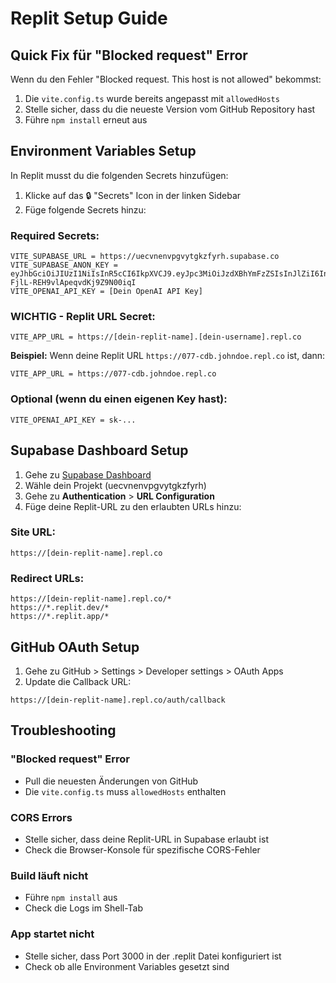 # Replit Setup Guide

## Quick Fix für "Blocked request" Error

Wenn du den Fehler "Blocked request. This host is not allowed" bekommst:

1. Die `vite.config.ts` wurde bereits angepasst mit `allowedHosts`
2. Stelle sicher, dass du die neueste Version vom GitHub Repository hast
3. Führe `npm install` erneut aus

## Environment Variables Setup

In Replit musst du die folgenden Secrets hinzufügen:

1. Klicke auf das 🔒 "Secrets" Icon in der linken Sidebar
2. Füge folgende Secrets hinzu:

### Required Secrets:

```
VITE_SUPABASE_URL = https://uecvnenvpgvytgkzfyrh.supabase.co
VITE_SUPABASE_ANON_KEY = eyJhbGciOiJIUzI1NiIsInR5cCI6IkpXVCJ9.eyJpc3MiOiJzdXBhYmFzZSIsInJlZiI6InVlY3ZuZW52cGd2eXRna3pmeXJoIiwicm9sZSI6ImFub24iLCJpYXQiOjE3NTE1Mjg5OTMsImV4cCI6MjA2NzEwNDk5M30.9_iumlV25O_uIl-FjlL-REH9vlApeqvdKj9Z9N00iqI
VITE_OPENAI_API_KEY = [Dein OpenAI API Key]
```

### WICHTIG - Replit URL Secret:

```
VITE_APP_URL = https://[dein-replit-name].[dein-username].repl.co
```

**Beispiel:** Wenn deine Replit URL `https://077-cdb.johndoe.repl.co` ist, dann:

```
VITE_APP_URL = https://077-cdb.johndoe.repl.co
```

### Optional (wenn du einen eigenen Key hast):

```
VITE_OPENAI_API_KEY = sk-...
```

## Supabase Dashboard Setup

1. Gehe zu [Supabase Dashboard](https://app.supabase.com)
2. Wähle dein Projekt (uecvnenvpgvytgkzfyrh)
3. Gehe zu **Authentication** > **URL Configuration**
4. Füge deine Replit-URL zu den erlaubten URLs hinzu:

### Site URL:

```
https://[dein-replit-name].repl.co
```

### Redirect URLs:

```
https://[dein-replit-name].repl.co/*
https://*.replit.dev/*
https://*.replit.app/*
```

## GitHub OAuth Setup

1. Gehe zu GitHub > Settings > Developer settings > OAuth Apps
2. Update die Callback URL:

```
https://[dein-replit-name].repl.co/auth/callback
```

## Troubleshooting

### "Blocked request" Error

- Pull die neuesten Änderungen von GitHub
- Die `vite.config.ts` muss `allowedHosts` enthalten

### CORS Errors

- Stelle sicher, dass deine Replit-URL in Supabase erlaubt ist
- Check die Browser-Konsole für spezifische CORS-Fehler

### Build läuft nicht

- Führe `npm install` aus
- Check die Logs im Shell-Tab

### App startet nicht

- Stelle sicher, dass Port 3000 in der .replit Datei konfiguriert ist
- Check ob alle Environment Variables gesetzt sind
